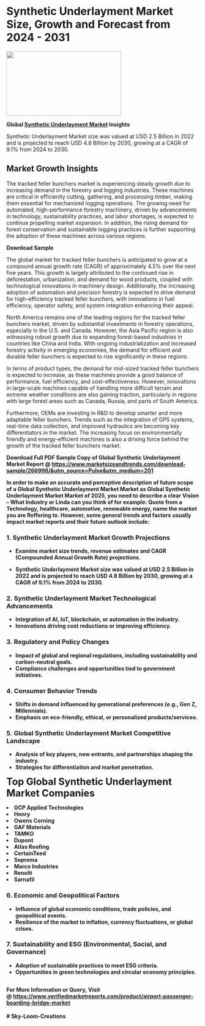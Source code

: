 <H1>Synthetic Underlayment Market Size, Growth and Forecast from 2024 - 2031</H1><img class="aligncenter size-medium wp-image-584254" src="https://thirdeyenews.in/wp-content/uploads/2024/09/Global-Market-Research-300x168.jpeg" alt="" width="300" height="168" /><p><strong>Global&nbsp;<a href="https://www.marketsizeandtrends.com/download-sample/266998/&amp;utm_source=Pulse&amp;utm_medium=201">Synthetic Underlayment Market</a> Insights</strong></p><p>Synthetic Underlayment Market size was valued at USD 2.5 Billion in 2022 and is projected to reach USD 4.8 Billion by 2030, growing at a CAGR of 9.1% from 2024 to 2030.</p><p><h2>Market Growth Insights</h2> <p>The tracked feller bunchers market is experiencing steady growth due to increasing demand in the forestry and logging industries. These machines are critical in efficiently cutting, gathering, and processing timber, making them essential for mechanized logging operations. The growing need for automated, high-performance forestry machinery, driven by advancements in technology, sustainability practices, and labor shortages, is expected to continue propelling market expansion. In addition, the rising demand for forest conservation and sustainable logging practices is further supporting the adoption of these machines across various regions.</p> <p><strong>Download Sample</strong></p> <p>The global market for tracked feller bunchers is anticipated to grow at a compound annual growth rate (CAGR) of approximately 4.5% over the next five years. This growth is largely attributed to the continued rise in deforestation, urbanization, and demand for wood products, coupled with technological innovations in machinery design. Additionally, the increasing adoption of automation and precision forestry is expected to drive demand for high-efficiency tracked feller bunchers, with innovations in fuel efficiency, operator safety, and system integration enhancing their appeal.</p> <p>North America remains one of the leading regions for the tracked feller bunchers market, driven by substantial investments in forestry operations, especially in the U.S. and Canada. However, the Asia Pacific region is also witnessing robust growth due to expanding forest-based industries in countries like China and India. With ongoing industrialization and increased forestry activity in emerging economies, the demand for efficient and durable feller bunchers is expected to rise significantly in these regions.</p> <p>In terms of product types, the demand for mid-sized tracked feller bunchers is expected to increase, as these machines provide a good balance of performance, fuel efficiency, and cost-effectiveness. However, innovations in large-scale machines capable of handling more difficult terrain and extreme weather conditions are also gaining traction, particularly in regions with large forest areas such as Canada, Russia, and parts of South America.</p> <p>Furthermore, OEMs are investing in R&D to develop smarter and more adaptable feller bunchers. Trends such as the integration of GPS systems, real-time data collection, and improved hydraulics are becoming key differentiators in the market. The increasing focus on environmentally friendly and energy-efficient machines is also a driving force behind the growth of the tracked feller bunchers market.</p> <p><strong></p><p><span class=""><strong>Download Full PDF Sample Copy of Global Synthetic Underlayment Market Report</strong> @ <a href="https://www.marketsizeandtrends.com/download-sample/266998/&amp;utm_source=Pulse&amp;utm_medium=201" target="_blank">https://www.marketsizeandtrends.com/download-sample/266998/&amp;utm_source=Pulse&amp;utm_medium=201</a></span></p><p>In order to make an accurate and perceptive description of future scope of a Global&nbsp;Synthetic Underlayment Market Market as Global&nbsp;Synthetic Underlayment Market Market of 2025, you need to describe a clear Vision &ndash; What Industry or Linda can you think of for example: Quote from a Technology, healthcare, automotive, renewable energy, name the market you are Reffering to. However, some general trends and factors usually impact market reports and their future outlook include:</p><h3>1.&nbsp;<strong>Synthetic Underlayment Market Growth Projections</strong></h3><ul><li>Examine market size trends, revenue estimates and CAGR (Compounded Annual Growth Rate) projections.</li><li><p>Synthetic Underlayment Market size was valued at USD 2.5 Billion in 2022 and is projected to reach USD 4.8 Billion by 2030, growing at a CAGR of 9.1% from 2024 to 2030.</p></li></ul><h3>2.&nbsp;<strong>Synthetic Underlayment Market Technological Advancements</strong></h3><ul><li>Integration of AI, IoT, blockchain, or automation in the industry.</li><li>Innovations driving cost reductions or improving efficiency.</li></ul><h3>3.&nbsp;<strong>Regulatory and Policy Changes</strong></h3><ul><li>Impact of global and regional regulations, including sustainability and carbon-neutral goals.</li><li>Compliance challenges and opportunities tied to government initiatives.</li></ul><h3>4.&nbsp;<strong>Consumer Behavior Trends</strong></h3><ul><li>Shifts in demand influenced by generational preferences (e.g., Gen Z, Millennials).</li><li>Emphasis on eco-friendly, ethical, or personalized products/services.</li></ul><h3>5.&nbsp;<strong>Global Synthetic Underlayment Market Competitive Landscape</strong></h3><ul><li>Analysis of key players, new entrants, and partnerships shaping the industry.</li><li>Strategies for differentiation and market penetration.</li></ul><p data-pm-slice="1 1 []"><span style="color: inherit; font-family: inherit; font-size: 25px;">Top Global Synthetic Underlayment Market Companies</span></p><div class="" data-test-id=""><p><li>GCP Applied Technologies</li><li> Henry</li><li> Owens Corning</li><li> GAF Materials</li><li> TAMKO</li><li> Dupont</li><li> Atlas Roofing</li><li> CertainTeed</li><li> Soprema</li><li> Marco Industries</li><li> Renolit</li><li> Sarnafil</li></p></div><h3>6.&nbsp;<strong>Economic and Geopolitical Factors</strong></h3><ul><li>Influence of global economic conditions, trade policies, and geopolitical events.</li><li>Resilience of the market to inflation, currency fluctuations, or global crises.</li></ul><h3>7.&nbsp;<strong>Sustainability and ESG (Environmental, Social, and Governance)</strong></h3><ul><li>Adoption of sustainable practices to meet ESG criteria.</li><li>Opportunities in green technologies and circular economy principles.</li></ul><h2><strong style="font-size: 14px;">For More Information or Query, Visit @&nbsp;</strong><a style="background-color: #ffffff; font-size: 14px;" href="https://www.marketsizeandtrends.com/report/synthetic-underlayment-market/" target="_blank">https://www.verifiedmarketreports.com/product/airport-passenger-boarding-bridge-market</a></h2># Sky-Loom-Creations
